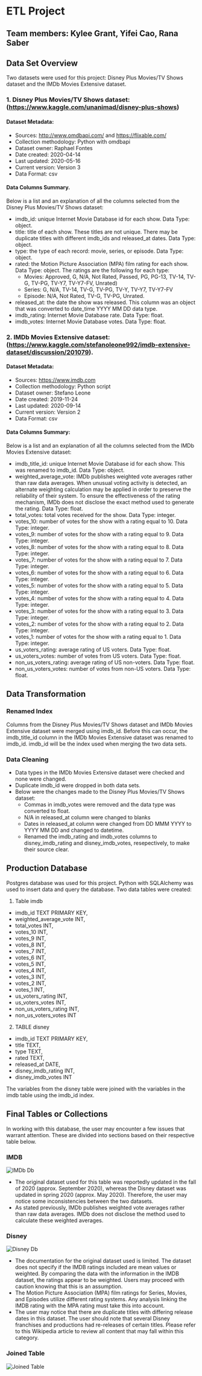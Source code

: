 # ETL Project
## Team members: Kylee Grant, Yifei Cao, Rana Saber
 
## Data Set Overview
Two datasets were used for this project: Disney Plus Movies/TV Shows dataset and the IMDb Movies Extensive dataset.
 
### 1. Disney Plus Movies/TV Shows dataset: (https://www.kaggle.com/unanimad/disney-plus-shows)
 
#### Dataset Metadata:
* Sources: http://www.omdbapi.com/ and https://flixable.com/
* Collection methodology: Python with omdbapi
* Dataset owner: Raphael Fontes
* Date created: 2020-04-14
* Last updated: 2020-05-16
* Current version: Version 3
* Data Format: csv
 
#### Data Columns Summary.
Below is a list and an explanation of all the columns selected from the Disney Plus Movies/TV Shows dataset:
* imdb_id: unique Internet Movie Database id for each show. Data Type: object.
* title: title of each show. These titles are not unique. There may be duplicate titles with different imdb_ids and released_at dates. Data Type: object.
* type: the type of each record: movie, series, or episode. Data Type: object.
* rated: the Motion Picture Association (MPA) film rating for each show. Data Type: object. The ratings are the following for each type:
   * Movies: Approved, G, N/A, Not Rated, Passed, PG, PG-13, TV-14, TV-G, TV-PG, TV-Y7, TV-Y7-FV, Unrated)
   * Series:  G, N/A, TV-14, TV-G, TV-PG, TV-Y, TV-Y7, TV-Y7-FV
   * Episode: N/A, Not Rated, TV-G, TV-PG, Unrated.
* released_at: the date the show was released. This column was an object that was converted to date_time YYYY MM DD data type.
* imdb_rating: Internet Movie Database rate. Data Type: float.
* imdb_votes: Internet Movie Database votes. Data Type: float.
 
### 2. IMDb Movies Extensive dataset: (https://www.kaggle.com/stefanoleone992/imdb-extensive-dataset/discussion/201079).
 
#### Dataset Metadata:
* Sources: https://www.imdb.com
* Collection methodology: Python script
* Dataset owner: Stefano Leone
* Date created: 2019-11-24
* Last updated: 2020-09-14
* Current version: Version 2
* Data Format: csv
 
#### Data Columns Summary:
Below is a list and an explanation of all the columns selected from the IMDb Movies Extensive dataset:
* imdb_title_id: unique Internet Movie Database id for each show. This was renamed to imdb_id. Data Type: object.
* weighted_average_vote: IMDb publishes weighted vote averages rather than raw data averages. When unusual voting activity is detected, an alternate weighting calculation may be applied in order to preserve the reliability of their system. To ensure the effectiveness of the rating mechanism, IMDb does not disclose the exact method used to generate the rating. Data Type: float.
* total_votes: total votes received for the show. Data Type: integer. 
* votes_10: number of votes for the show with a rating equal to 10. Data Type: integer. 
* votes_9: number of votes for the show with a rating equal to 9. Data Type: integer. 
* votes_8: number of votes for the show with a rating equal to 8. Data Type: integer. 
* votes_7: number of votes for the show with a rating equal to 7. Data Type: integer. 
* votes_6: number of votes for the show with a rating equal to 6. Data Type: integer. 
* votes_5: number of votes for the show with a rating equal to 5. Data Type: integer. 
* votes_4: number of votes for the show with a rating equal to 4. Data Type: integer. 
* votes_3: number of votes for the show with a rating equal to 3. Data Type: integer. 
* votes_2: number of votes for the show with a rating equal to 2. Data Type: integer. 
* votes_1: number of votes for the show with a rating equal to 1. Data Type: integer. 
* us_voters_rating: average rating of US voters. Data Type: float. 
* us_voters_votes: number of votes from US voters. Data Type: float.
* non_us_voters_rating: average rating of US non-voters. Data Type: float.
* non_us_voters_votes: number of votes from non-US voters. Data Type: float.

## Data Transformation
### Renamed Index
Columns from the Disney Plus Movies/TV Shows dataset and IMDb Movies Extensive dataset were merged using imdb_id. Before this can occur, the imdb_title_id column in the IMDb Movies Extensive dataset was renamed to imdb_id. imdb_id will be the index used when merging the two data sets.

### Data Cleaning
* Data types in the IMDb Movies Extensive dataset were checked and none were changed. 
* Duplicate imdb_id were dropped in both data sets.
* Below were the changes made to the Disney Plus Movies/TV Shows dataset:
    * Commas in imdb_votes were removed and the data type was converted to float.
    * N/A in released_at column were changed to blanks
    * Dates in released_at column were changed from DD MMM YYYY to YYYY MM DD and changed to datetime.
    * Renamed the imdb_rating and imdb_votes columns to disney_imdb_rating and disney_imdb_votes, resepectively, to make their source clear.

## Production Database
Postgres database was used for this project. Python with SQLAlchemy was used to insert data and query the database. Two data tables were created: 
1. Table imdb
* imdb_id TEXT PRIMARY KEY,
* weighted_average_vote INT,
* total_votes INT,
* votes_10 INT,
* votes_9 INT,
* votes_8 INT,
* votes_7 INT,
* votes_6 INT,
* votes_5 INT,
* votes_4 INT,
* votes_3 INT,
* votes_2 INT,
* votes_1 INT,
* us_voters_rating INT,
* us_voters_votes INT,
* non_us_voters_rating INT,
* non_us_voters_votes INT

2. TABLE disney
* imdb_id TEXT PRIMARY KEY,
* title TEXT,
* type TEXT,
* rated TEXT,
* released_at DATE,
* disney_imdb_rating INT,
* disney_imdb_votes INT


The variables from the disney table were joined with the variables in the imdb table using the imdb_id index.
 
## Final Tables or Collections
In working with this database, the user may encounter a few issues that warrant attention. These are divided into sections based on their respective table below. 
 
### IMDB
![IMDb Db](Images/imdbdb.png?raw=true "IMDb Db") 
   * The original dataset used for this table was reportedly updated in the fall of 2020 (approx. September 2020), whereas the Disney dataset was updated in spring 2020 (approx. May 2020). Therefore, the user may notice some inconsistencies between the two datasets. 
   * As stated previously, IMDb publishes weighted vote averages rather than raw data averages. IMDb does not disclose the method used to calculate these weighted averages. 
 
### Disney
![Disney Db](Images/disneydb.png?raw=true "Disney Db")
   * The documentation for the original dataset used is limited. The dataset does not specify if the IMDB ratings included are mean values or weighted. By comparing the data with the information in the IMDB dataset, the ratings appear to be weighted. Users may proceed with caution knowing that this is an assumption.  
   * The Motion Picture Association (MPA) film ratings for Series, Movies, and Episodes utilize different rating systems. Any analysis linking the IMDB rating with the MPA rating must take this into account. 
   * The user may notice that there are duplicate titles with differing release dates in this dataset. The user should note that several Disney franchises and productions had re-releases of certain titles. Please refer to this Wikipedia article to review all content that may fall within this category. 

### Joined Table
![Joined Table](Images/joinedtable.png?raw=true "Joined Table")
